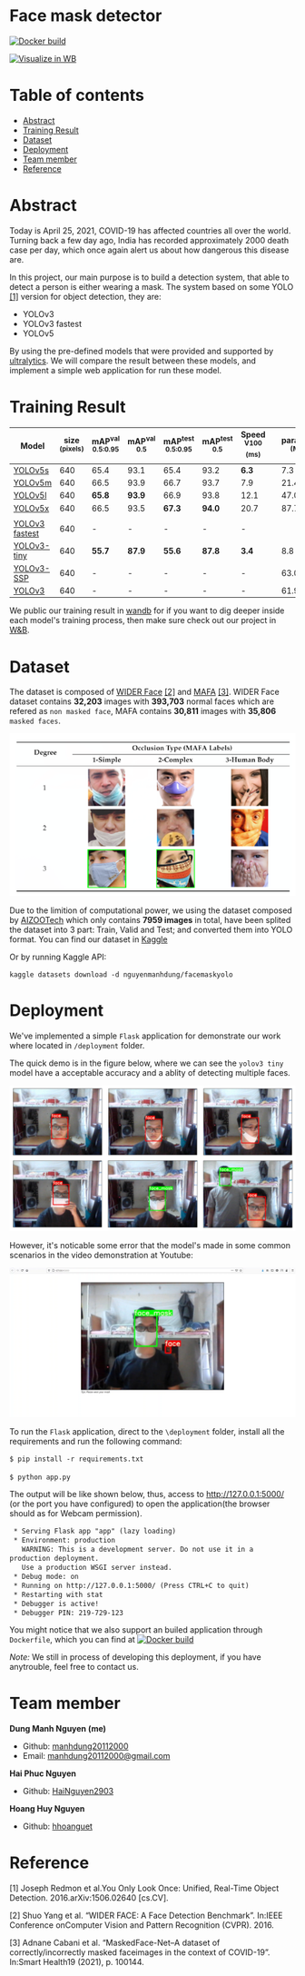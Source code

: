 # Face mask detector

<a href="https://hub.docker.com/r/manhdung20112000/face-mask"><img src="https://api.travis-ci.com/travis-ci/travis-web.svg?branch=master&status=passed" alt="Docker build"></a>

<a href="https://wandb.ai/nmd2000/Face_Mask"><img src="https://raw.githubusercontent.com/wandb/assets/main/wandb-github-badge-gradient.svg" alt="Visualize in WB"></a>

Table of contents
=================
* [Abstract](#abstract)
* [Training Result](#Training-Result)
* [Dataset](#Dataset)
* [Deployment](#Deployment)
* [Team member](#Team-member)
* [Reference](#Reference)

Abstract
========

Today is April 25, 2021, COVID-19 has affected countries all over the world. Turning back a few day ago, India has recorded approximately 2000 death case per day, which once again alert us about how dangerous this disease are.

In this project, our main purpose is to build a detection system, that able to detect a person is either wearing a mask. The system based on some YOLO [[1]](#1) version for object detection, they are:
- YOLOv3
- YOLOv3 fastest
- YOLOv5

By using the pre-defined models that were provided and supported by [ultralytics](https://github.com/ultralytics/). We will compare the result between these models, and implement a simple web application for run these model.

Training Result
==============

[assets_5]: https://github.com/ultralytics/yolov5/releases
[assets_3]: https://github.com/ultralytics/yolov3/releases

Model |size<br><sup>(pixels) |mAP<sup>val<br>0.5:0.95 |mAP<sup>val<br>0.5 |mAP<sup>test<br>0.5:0.95 |mAP<sup>test<br>0.5 |Speed<br><sup>V100 (ms) | |params<br><sup>(M) 
---   |---                   |---                     |---                |---                      |---                |---                     |---|---              
[YOLOv5s][assets_5]    |640  |  65.4   |  93.1   |  65.4   |93.2     |**6.3**| |7.3   
[YOLOv5m][assets_5]    |640  |  66.5   |  93.9   |  66.7   |93.7     |7.9    | |21.4  
[YOLOv5l][assets_5]    |640  |**65.8** |**93.9** | 66.9   | 93.8     |12.1   | |47.0  
[YOLOv5x][assets_5]    |640  |  66.5   |  93.5   | **67.3**|**94.0** |  20.7  | |87.7  
| | | | | | || |
[YOLOv3 fastest][assets_3]   |640  | -       | -       | -       | -       | -       | | | - 
[YOLOv3-tiny][assets_3]      |640  |**55.7** |**87.9** |**55.6** |**87.8** |**3.4**  | |8.8  
[YOLOv3-SSP][assets_3]       |640  | -       | -       | -       | -       | -       | |63.0
[YOLOv3][assets_3]           |640  | -       | -       | -       | -       | -       | |61.9

We public our training result in [wandb](https://wandb.ai/) for if you want to dig deeper inside each model's training process, then make sure check out our project in [W&B](https://wandb.ai/nmd2000/Face_Mask).

Dataset
=======

The dataset is composed of [WIDER Face](http://shuoyang1213.me/WIDERFACE/) [[2]](#2) and [MAFA](www.escience.cn/people/geshiming/mafa.html) [[3]](#3). WIDER Face dataset contains **32,203** images with **393,703** normal faces which are refered as `non masked face`, MAFA contains **30,811** images with **35,806** `masked faces`.

![Dataset](result/the-dataset.png)

Due to the limition of computational power, we using the dataset composed by [AIZOOTech](https://github.com/AIZOOTech/FaceMaskDetection) which only contains **7959 images** in total, have been splited the dataset into 3 part: Train, Valid and Test; and converted them into YOLO format. You can find our dataset in [Kaggle](https://www.kaggle.com/nguyenmanhdung/facemaskyolo)

Or by running Kaggle API:
```
kaggle datasets download -d nguyenmanhdung/facemaskyolo
```

Deployment
==========

We've implemented a simple `Flask` application for demonstrate our work where located in `/deployment` folder. 

The quick demo is in the figure below, where we can see the `yolov3 tiny` model have a acceptable accuracy and a ablity of detecting multiple faces. 

![Result](result/result.png)

However, it's noticable some error that the model's made in some common scenarios in the video demonstration at Youtube:

<a href="https://youtu.be/YdGf6xMGzVQ?t=7" title=""><img src="result/video-cover.png" alt="Video demo" /></a>

To run the `Flask` application, direct to the `\deployment` folder, install all the requirements and run the following command:
```
$ pip install -r requirements.txt

$ python app.py
```

The output will be like shown below, thus, access to http://127.0.0.1:5000/ (or the port you have configured) to open the application(the browser should as for Webcam permission).

```
 * Serving Flask app "app" (lazy loading)
 * Environment: production
   WARNING: This is a development server. Do not use it in a production deployment.
   Use a production WSGI server instead.
 * Debug mode: on
 * Running on http://127.0.0.1:5000/ (Press CTRL+C to quit)
 * Restarting with stat
 * Debugger is active!
 * Debugger PIN: 219-729-123
```
You might notice that we also support an builed application through `Dockerfile`, which you can find at <a href="https://hub.docker.com/r/manhdung20112000/face-mask"><img src="https://api.travis-ci.com/travis-ci/travis-web.svg?branch=master&status=passed" alt="Docker build"></a>

*Note:* We still in process of developing this deployment, if you have anytrouble, feel free to contact us.

Team member
==========

**Dung Manh Nguyen (me)**
- Github: [manhdung20112000](https://github.com/manhdung20112000)
- Email: [manhdung20112000@gmail.com](manhdung20112000@gmail.com)

**Hai Phuc Nguyen**
- Github: [HaiNguyen2903](https://github.com/HaiNguyen2903)

**Hoang Huy Nguyen**
- Github: [hhoanguet](https://github.com/hhoanguet)

Reference
=================
<a id="1">[1]</a> Joseph Redmon et al.You Only Look Once: Unified, Real-Time Object Detection. 2016.arXiv:1506.02640 [cs.CV].

<a id="2">[2]</a> Shuo Yang et al. “WIDER FACE: A Face Detection Benchmark”. In:IEEE Conference onComputer Vision and Pattern Recognition (CVPR). 2016.

<a id="3">[3]</a> Adnane Cabani et al. “MaskedFace-Net–A dataset of correctly/incorrectly masked faceimages in the context of COVID-19”. In:Smart Health19 (2021), p. 100144.


